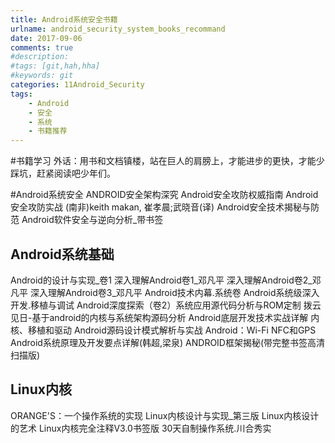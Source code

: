 ```yaml
---
title: Android系统安全书籍
urlname: android_security_system_books_recommand
date: 2017-09-06
comments: true
#description: 
#tags: [git,hah,hha]
#keywords: git
categories: 11Android_Security
tags:
    - Android
    - 安全
    - 系统
    - 书籍推荐
---
```


#书籍学习
外话：用书和文档镇楼，站在巨人的肩膀上，才能进步的更快，才能少踩坑，赶紧阅读吧少年们。

#Android系统安全
ANDROID安全架构深究
Android安全攻防权威指南
Android安全攻防实战 (南非)keith makan, 崔孝晨;武晓音(译)
Android安全技术揭秘与防范
Android软件安全与逆向分析_带书签

## Android系统基础
Android的设计与实现_卷1
深入理解Android卷1_邓凡平
深入理解Android卷2_邓凡平
深入理解Android卷3_邓凡平
Android技术内幕.系统卷
Android系统级深入开发.移植与调试
Android深度探索（卷2）系统应用源代码分析与ROM定制
拨云见日-基于android的内核与系统架构源码分析
Android底层开发技术实战详解 内核、移植和驱动 Android源码设计模式解析与实战
Android：Wi-Fi NFC和GPS
Android系统原理及开发要点详解(韩超,梁泉)
ANDROID框架揭秘(带完整书签高清扫描版)

## Linux内核
ORANGE'S：一个操作系统的实现
Linux内核设计与实现_第三版
Linux内核设计的艺术
Linux内核完全注释V3.0书签版
30天自制操作系统.川合秀实
